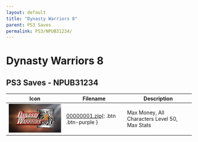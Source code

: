 ```yaml
---
layout: default
title: "Dynasty Warriors 8"
parent: PS3 Saves
permalink: PS3/NPUB31234/
---
```

# Dynasty Warriors 8

## PS3 Saves - NPUB31234

| Icon | Filename | Description |
|------|----------|-------------|
| ![Dynasty Warriors 8](ICON0.PNG) | [00000001.zip](00000001.zip){: .btn .btn-purple } | Max Money, All Characters Level 50, Max Stats |

